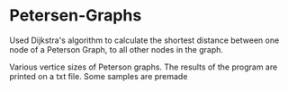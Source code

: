 # Petersen-Graphs

Used Dijkstra's algorithm to calculate the shortest distance between one node of a Peterson Graph, to all other nodes in the graph. 

Various vertice sizes of Peterson graphs. The results of the program are printed on a txt file. Some samples are premade
